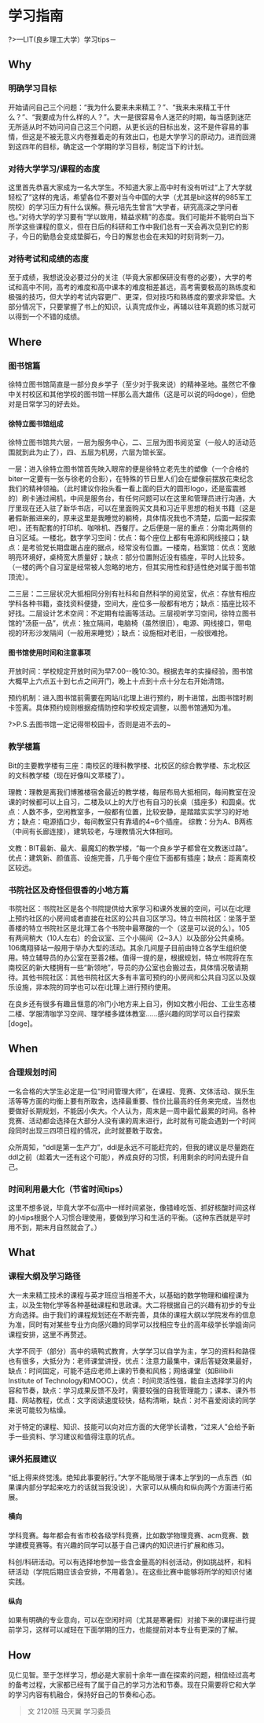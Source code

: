 # 学习指南
?>—LIT(良乡理工大学）学习tips－

## Why
### 明确学习目标

开始请问自己三个问题：“我为什么要来未来精工？”、“我来未来精工干什么？”、“我要成为什么样的人？”。大一是很容易令人迷茫的时期，每当感到迷茫无所适从时不妨问问自己这三个问题，从更长远的目标出发，这不是件容易的事情，但这是不被无意义内卷推着走的有效出口，也是大学学习的原动力。进而回溯到这四年的目标，确定这一个学期的学习目标，制定当下的计划。

### 对待大学学习/课程的态度

这里首先恭喜大家成为一名大学生。不知道大家上高中时有没有听过“上了大学就轻松了”这样的鬼话，希望各位不要对当今中国的大学（尤其是bit这样的985军工院校）的学习压力有什么误解。蔡元培先生曾言“大学者，研究高深之学问者也。”对待大学的学习要有“学以致用，精益求精”的态度。我们可能并不能明白当下所学这些课程的意义，但在日后的科研和工作中我们总有一天会再次见到它的影子，今日的勤恳会变成垫脚石，今日的懈怠也会在未知的时刻背刺一刀。

### 对待考试和成绩的态度	

至于成绩，我想说没必要过分的关注（毕竟大家都保研没有卷的必要），大学的考试和高中不同，高考的难度和高中课本的难度相差甚远，高考需要极高的熟练度和极强的技巧，但大学的考试内容更广、更深，但对技巧和熟练度的要求非常低。大部分情况下，只要掌握了书上的知识，认真完成作业，再辅以往年真题的练习就可以得到一个不错的成绩。

## Where
### 图书馆篇
徐特立图书馆简直是一部分良乡学子（至少对于我来说）的精神圣地。虽然它不像中关村校区和其他学校的图书馆一样那么高大雄伟（这是可以说的吗doge），但绝对是日常学习的好去处。
#### 徐特立图书馆组成
徐特立图书馆共六层，一层为服务中心，二、三层为图书阅览室（一般人的活动范围就到此为止了），四、五层为机房，六层为馆长室。

一层：进入徐特立图书馆首先映入眼帘的便是徐特立老先生的塑像（一个合格的biter一定要有一张与徐老的合影），在特殊的节日里人们会在塑像前摆放花束纪念我们的精神领袖。（此时建议你抬头看一看上面的巨大的圆形logo，还是蛮震撼的）刷卡通过闸机，中间是服务台，有任何问题可以在这里和管理员进行沟通，大厅里现在还入驻了新华书店，可以在里面购买文具和习近平思想的相关书籍（这是暑假新搬进来的，原来这里是我睡觉的躺椅，具体情况我也不清楚，后面一起探索吧）。还有配套的打印机、咖啡机、西餐厅。之后便是一层的重点：分南北两侧的自习区域。一楼北，数字学习空间：优点：每个座位上都有电源和网线接口；缺点：是考验党长期盘踞占座的据点，经常没有位置。一楼南，档案馆：优点：宽敞明亮环境好，桌椅宽大质量好；缺点：部分位置附近没有插座，平时人比较多。（一楼的两个自习室是经常被人忽略的地方，但其实用性和舒适性绝对属于图书馆顶流）。

二三层：二三层状况大抵相同分别有社科和自然科学的阅览室，优点：存放有相应学科各种书籍，查找资料便捷，空间大，座位多一般都有地方；缺点：插座比较不好找。二层设计艺术空间：不定期有绘画等活动。三层视听学习空间，徐特立图书馆的“汤臣一品”，优点：独立隔间，电脑椅（虽然很旧），电源、网线接口，带电视的环形沙发隔间（一般用来睡觉）；缺点：设施相对老旧，一般很难抢。

#### 图书馆使用时间和注意事项
开放时间：学校规定开放时间为早7:00--晚10:30。根据去年的实操经验，图书馆大概早上六点五十到七点之间开门，晚上十点到十点十分左右开始清馆。

预约机制：进入图书馆前需要在网站/i北理上进行预约，刷卡进馆，出图书馆时刷卡签离。具体预约规则根据疫情防控和学校规定调整，以图书馆通知为准。

?>P.S.去图书馆一定记得带校园卡，否则是进不去的~

### 教学楼篇
Bit的主要教学楼有三座：南校区的理科教学楼、北校区的综合教学楼、东北校区的文科教学楼（现在好像叫文萃楼了）。

理教：理教是离我们博雅楼宿舍最近的教学楼，每层布局大抵相同，每间教室在没课的时候都可以上自习，二楼及以上的大厅也有自习的长桌（插座多）和圆桌。优点：人数不多，空闲教室多，一般都有位置，比较安静，是踏踏实实学习的好地方；缺点：电源插口少，每间教室只有靠墙的4~6个插座。
综教：分为A、B两栋（中间有长廊连接），建筑较老，与理教情况大体相同。

文教：BIT最新、最大、最魔幻的教学楼，“每一个良乡学子都曾在文教迷过路”。优点：建筑新、颜值高、设施完善，几乎每个座位下面都有插座；缺点：距离南校区较远。

### 书院社区及奇怪但很香的小地方篇
书院社区：书院社区是各个书院提供给大家学习和课外发展的空间，可以在i北理上预约社区的小房间或者直接在社区的公共自习区学习。特立书院社区：坐落于至善楼的特立书院社区是北理工各个书院中最寒酸的一个（这是可以说的么）。105有两间稍大（10人左右）的会议室、三个小隔间（2~3人）以及部分公共桌椅。106鹰翔驿站一般用于举办大型的活动。其余几间屋子目前由特立各学生组织使用。特立辅导员的办公室在至善2楼。值得一提的是，根据规划，特立书院将在东南校区的新大楼拥有一些“新领地”，导员的办公室也会搬过去，具体情况敬请期待。其他书院社区：其他书院社区大多有丰富可预约的小房间和公共自习区以及娱乐设施，非本院的同学也可以在i北理上进行预约使用。

在良乡还有很多有趣且惬意的冷门小地方来上自习，例如文教小阳台、工业生态楼二楼、学服清咖学习空间、理学楼多媒体教室......感兴趣的同学可以自行探索[doge]。

## When
### 合理规划时间
一名合格的大学生必定是一位“时间管理大师”，在课程、竞赛、文体活动、娱乐生活等等方面的均衡上要有所取舍，选择最重要、性价比最高的任务来完成，当然也要做好长期规划，不能因小失大。个人认为，周末是一周中最忙最累的时间。各种竞赛、活动都会选择在大部分人没有课的周末进行，此时就有可能会遇到一个时间段同时出现三四项日程的情况，此时就要敢于取舍。

众所周知，“ddl是第一生产力”，ddl是永远不可能赶完的，但我的建议是尽量跑在ddl之前（趁着大一还有这个可能），养成良好的习惯，利用剩余的时间去提升自己。

### 时间利用最大化（节省时间tips）
这里不想多说，毕竟大学不似高中一样时间紧张，像错峰吃饭、抓好核酸时间这样的小tips根据个人习惯合理使用，要做到学习和生活的平衡。（这种东西就是平时用不到，期末月自然就会了。）

## What
### 课程大纲及学习路径
大一未来精工技术的课程与英才班应当相差不大，以基础的数学物理和编程课为主，以及生物化学等各种基础课程和思政课。大二将根据自己的兴趣有初步的专业方向选择。由于我们的课程规划还在不断完善，具体的课程大纲以学院发布的信息为准，同时有对某些专业方向感兴趣的同学可以找相应专业的高年级学长学姐询问课程安排，这里不再赘述。

大学不同于（部分）高中的填鸭式教育，大学学习以自学为主，学习的资料和路径也有很多，大抵分为：老师课堂讲授，优点：注意力最集中，课后答疑效果最好，缺点：时间固定，可能不适应老师上课的节奏和风格；网络课堂（如Bilibili Institute of Technology和MOOC），优点：时间灵活性强，能自主选择学习的内容和节奏，缺点：学习成果反馈不及时，需要较强的自我管理能力；课本、课外书籍、网站教程，优点：文字阅读速度较快，结构清晰，缺点：对不喜爱阅读的同学来说可能较为枯燥。

对于特定的课程、知识、技能可以向对应方面的大佬学长请教，“过来人”会给予新手一些资料、学习建议和值得注意的坑点。

### 课外拓展建议
“纸上得来终觉浅。绝知此事要躬行。”大学不能局限于课本上学到的一点东西（如果课内部分学起来吃力的话就当我没说），大家可以从横向和纵向两个方面进行拓展。

#### 横向
学科竞赛。每年都会有省市校各级学科竞赛，比如数学物理竞赛、acm竞赛、数学建模竞赛等。有兴趣的同学可以基于自己课内的知识进行扩展和练习。

科创/科研活动。可以有选择地参加一些含金量高的科创活动，例如挑战杯，和科研活动（学院后期应该会安排，不用着急）。在这些比赛中能够将所学的知识付诸实践。

#### 纵向

如果有明确的专业意向，可以在空闲时间（尤其是寒暑假）对接下来的课程进行提前学习，这样可以减轻在下面学期的压力，也能提前对本专业有更深的了解。

## How
见仁见智。至于怎样学习，想必是大家前十余年一直在探索的问题，相信经过高考的备考过程，大家都已经有了属于自己的学习方法和节奏。现在只需要将它和大学的学习内容有机融合，保持好自己的节奏和心态。


> 文 2120班 马天翼 学习委员

